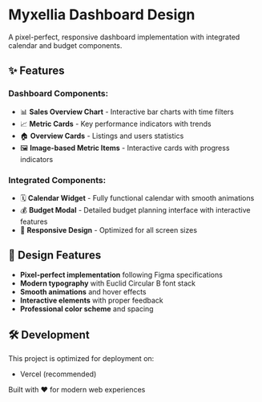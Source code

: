 # Myxellia Dashboard Design

A pixel-perfect, responsive dashboard implementation with integrated calendar and budget components.



## ✨ Features

### Dashboard Components:
- 📊 **Sales Overview Chart** - Interactive bar charts with time filters
- 📈 **Metric Cards** - Key performance indicators with trends
- 🏠 **Overview Cards** - Listings and users statistics
- 🖼️ **Image-based Metric Items** - Interactive cards with progress indicators

### Integrated Components:
- 🗓️ **Calendar Widget** - Fully functional calendar with smooth animations
- 💰 **Budget Modal** - Detailed budget planning interface with interactive features
- 📱 **Responsive Design** - Optimized for all screen sizes

## 🎨 Design Features
- **Pixel-perfect implementation** following Figma specifications
- **Modern typography** with Euclid Circular B font stack
- **Smooth animations** and hover effects
- **Interactive elements** with proper feedback
- **Professional color scheme** and spacing

## 🛠️ Development


This project is optimized for deployment on:
- Vercel (recommended)


Built with ❤️ for modern web experiences

